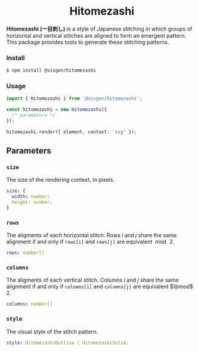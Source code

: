 <div align="center">

# Hitomezashi

</div>

**Hitomezashi (一目刺し)** is a style of Japanese stitching in which groups of horizontal and vertical stitches are aligned to form an emergent pattern.
This package provides tools to generate these stitching patterns.

### Install

```sh
$ npm install @visgen/hitomezashi
```

### Usage

```ts
import { Hitomezashi } from '@visgen/hitomezashi';

const hitomezashi = new Hitomezashi({
  /* parameters */
});

hitomezashi.render({ element, context: 'svg' });
```

## Parameters

### `size`

The size of the rendering context, in pixels.

```yaml
size: {
  width: number;
  height: number;
}
```

### `rows`

The aligments of each horizontal stitch. Rows $i$ and $j$ share the same alignment if and only if `rows[i]` and `rows[j]` are equivalent $\bmod \,2$.

```yaml
rows: number[]
```

### `columns`

The aligments of each vertical stitch. Columns $i$ and $j$ share the same alignment if and only if `columns[i]` and `columns[j]` are equivalent $\bmod$ $2$.

```yaml
columns: number[]
```

### `style`

The visual style of the stitch pattern.

```yaml
style: HitomezashiOutline | HitomezashiSolid;
```
